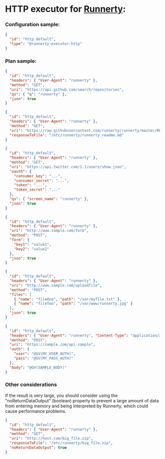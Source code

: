 # HTTP executor for [Runnerty]:

### Configuration sample:

```json
{
  "id": "http_default",
  "type": "@runnerty-executor-http"
}
```

### Plan sample:

```json
{
  "id": "http_default",
  "headers": { "User-Agent": "runnerty" },
  "method": "GET",
  "uri": "https://api.github.com/search/repositories",
  "qs": { "q": "runnerty" },
  "json": true
}
```

```json
{
  "id": "http_default",
  "headers": { "User-Agent": "runnerty" },
  "method": "GET",
  "uri": "https://raw.githubusercontent.com/runnerty/runnerty/master/README.md",
  "responseToFile": "/etc/runnerty/runnerty_readme.md"
}
```

```json
{
  "id": "http_default",
  "headers": { "User-Agent": "runnerty" },
  "method": "GET",
  "uri": "https://api.twitter.com/1.1/users/show.json",
  "oauth": {
    "consumer_key": "...",
    "consumer_secret": "...",
    "token": "...",
    "token_secret": "..."
  },
  "qs": { "screen_name": "runnerty" },
  "json": true
}
```

```json
{
  "id": "http_default",
  "headers": { "User-Agent": "runnerty" },
  "uri": "http://www.sample.com/form",
  "method": "POST",
  "form": {
    "key1": "value1",
    "key2": "value2"
  },
  "json": true
}
```

```json
{
  "id": "http_default",
  "headers": { "User-Agent": "runnerty" },
  "uri": "http://www.sample.com/uploadfile",
  "method": "POST",
  "files": [
    { "name": "fileOne", "path": "/var/myfile.txt" },
    { "name": "fileTwo", "path": "/var/www/runnerty.jpg" }
  ],
  "json": true
}
```

```json
{
  "id": "http_default",
  "headers": { "User-Agent": "runnerty", "Content-Type": "application/xml" },
  "method": "POST",
  "uri": "https://sample.com/api-sample",
  "auth": {
    "user": "@GV(MY_USER_AUTH)",
    "pass": "@GV(MY_PASS_AUTH)"
  },
  "body": "@GV(SAMPLE_BODY)"
}
```

### Other considerations

If the result is very large, you should consider using the "noReturnDataOutput" (boolean) property to prevent a large amount of data from entering memory and being interpreted by Runnerty, which could cause performance problems.

```json
{
  "id": "http_default",
  "headers": { "User-Agent": "runnerty" },
  "method": "GET",
  "uri": "http://host.com/big_file.zip",
  "responseToFile": "/etc/runnerty/big_file.zip",
  "noReturnDataOutput": true
}
```

[runnerty]: http://www.runnerty.io
